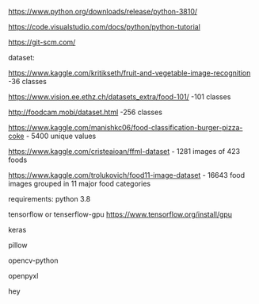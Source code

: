 https://www.python.org/downloads/release/python-3810/

https://code.visualstudio.com/docs/python/python-tutorial

https://git-scm.com/

dataset:

https://www.kaggle.com/kritikseth/fruit-and-vegetable-image-recognition -36 classes

https://www.vision.ee.ethz.ch/datasets_extra/food-101/ -101 classes

http://foodcam.mobi/dataset.html -256 classes

https://www.kaggle.com/manishkc06/food-classification-burger-pizza-coke - 5400 unique values

https://www.kaggle.com/cristeaioan/ffml-dataset - 1281 images of 423 foods

https://www.kaggle.com/trolukovich/food11-image-dataset -  16643 food images grouped in 11 major food categories


requirements:
python 3.8

tensorflow or tenserflow-gpu https://www.tensorflow.org/install/gpu

keras

pillow

opencv-python

openpyxl

hey
